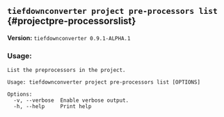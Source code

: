 ## `tiefdownconverter project pre-processors list` {#projectpre-processorslist}

**Version:** `tiefdownconverter 0.9.1-ALPHA.1`

### Usage:
```
List the preprocessors in the project.

Usage: tiefdownconverter project pre-processors list [OPTIONS]

Options:
  -v, --verbose  Enable verbose output.
  -h, --help     Print help
```

